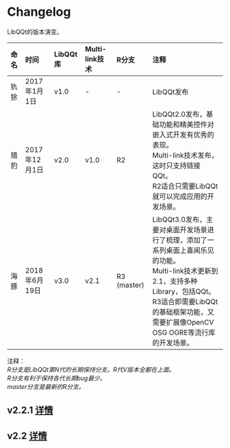 # Changelog  

LibQQt的版本演变。   

| 命名 | 时间| LibQQt库 | Multi-link技术 | R分支 | 注释 |   
| :---- | :---- | :---- | :---- | :---- | :----|
| 犰狳 | 2017年1月1日 | v1.0 | - | - |  LibQQt发布|
| 猎豹 | 2017年12月1日 | v2.0 | v1.0 | R2 | LibQQt2.0发布，基础功能和精美控件对嵌入式开发有优秀的表现。<br> Multi-link技术发布，这时只支持链接QQt。<br> R2适合只需要LibQQt就可以完成应用的开发场景。 |  
| 海豚 | 2018年6月19日 | v3.0 | v2.1 | R3 (master) |  LibQQt3.0发布，主要对桌面开发场景进行了梳理，添加了一系列桌面上喜闻乐见的功能。 <br> Multi-link技术更新到2.1，支持多种Library，包括QQt。<br> R3适合即需要LibQQt的基础框架功能，又需要扩展像OpenCV OSG OGRE等流行库的开发场景。 |   

注释：  
*R分支是LibQQt第N代的长期保持分支。R代V版本全都在上面。*  
*R分支有利于保持各代长期bug最少。*  
*master分支是最新的R分支。*   


## v2.2.1  [详情](changelog/v2.2.1.md)  
## v2.2  [详情](changelog/v2.2.md)  

